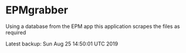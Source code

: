 # EPMgrabber
Using a database from the EPM app this application scrapes the files as required


Latest backup: Sun Aug 25 14:50:01 UTC 2019
